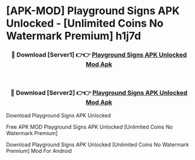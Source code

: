 # [APK-MOD] Playground  Signs APK Unlocked - [Unlimited Coins No Watermark Premium] h1j7d



<div align="center">
<h3>🔴 Download [Server1] 👉👉 <a href="https://momento.my/?title=Playground__Signs_APK_Unlocked">Playground  Signs APK Unlocked Mod Apk</a></h3><br>

<h3>🔴 Download [Server2] 👉👉 <a href="https://momento.my/?title=Playground__Signs_APK_Unlocked">Playground  Signs APK Unlocked Mod Apk</a></h3>
</div>



Download Playground  Signs APK Unlocked 

Free APK MOD Playground  Signs APK Unlocked [Unlimited Coins No Watermark Premium]

Download Playground  Signs APK Unlocked [Unlimited Coins No Watermark Premium] Mod For Android
